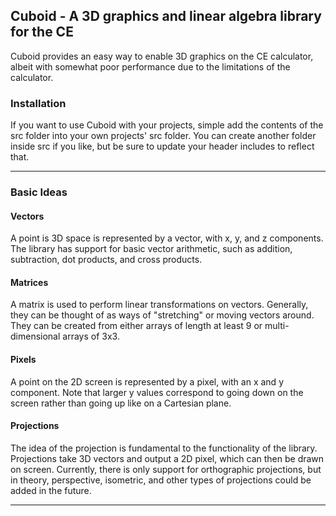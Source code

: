 ## Cuboid - A 3D graphics and linear algebra library for the CE

Cuboid provides an easy way to enable 3D graphics on the CE calculator, albeit
with somewhat poor performance due to the limitations of the calculator.

### Installation

If you want to use Cuboid with your projects, simple add the contents of the src
folder into your own projects' src folder. You can create another folder inside
src if you like, but be sure to update your header includes to reflect that.

---

### Basic Ideas

#### Vectors

A point is 3D space is represented by a vector, with x, y, and z components.
The library has support for basic vector arithmetic, such as addition,
subtraction, dot products, and cross products.

#### Matrices

A matrix is used to perform linear transformations on vectors. Generally, they
can be thought of as ways of "stretching" or moving vectors around. They can be
created from either arrays of length at least 9 or multi-dimensional arrays of
3x3.

#### Pixels

A point on the 2D screen is represented by a pixel, with an x and y component.
Note that larger y values correspond to going down on the screen rather than
going up like on a Cartesian plane.

#### Projections

The idea of the projection is fundamental to the functionality of the library.
Projections take 3D vectors and output a 2D pixel, which can then be drawn on
screen. Currently, there is only support for orthographic projections, but
in theory, perspective, isometric, and other types of projections could be
added in the future.


---
